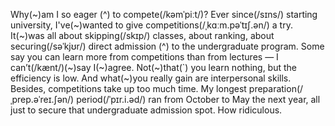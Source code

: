 Why(~)am I so eager (^) to compete(/kəmˈpiːt/)?
Ever since(/sɪns/) starting university, I've(~)wanted to give competitions(/ˌkɑːm.pəˈtɪʃ.ən/) a try.
It(~)was all about skipping(/skɪp/) classes, about ranking, about securing(/səˈkjʊr/) direct admission (^) to the undergraduate program.
Some say you can learn more from competitions than from lectures — I can’t(/kænt/)(~)say I(~)agree.
Not(~)that(`) you learn nothing, but the efficiency is low. 
And what(~)you really gain are interpersonal skills.
Besides, competitions take up too much time.
My longest preparation(/ˌprep.əˈreɪ.ʃən/) period(/ˈpɪr.i.əd/) ran from October to May the next year, all just to secure that undergraduate admission spot.
How ridiculous.